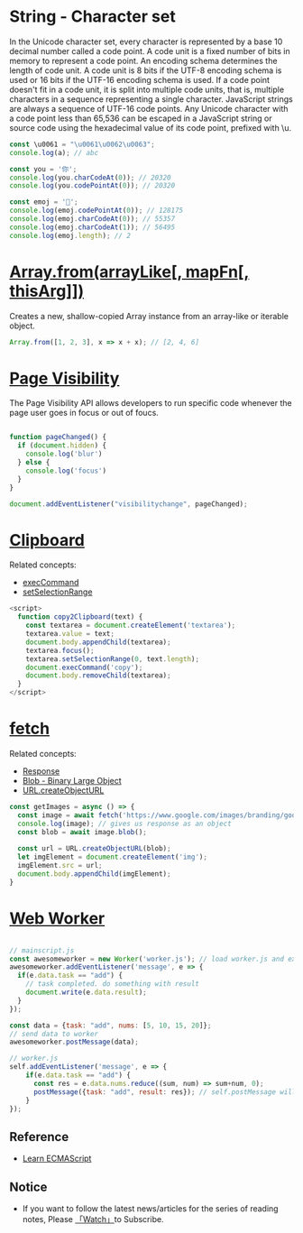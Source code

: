 # String - Character set
In the Unicode character set, every character is represented by a base 10 decimal number called a code point. A code unit is a fixed number of bits in memory to represent a code point. An encoding schema determines the length of code unit. A code unit is 8 bits if the UTF-8 encoding schema is used or 16 bits if the UTF-16 encoding schema is used. If a code point doesn't fit in a code unit, it is split into multiple code units, that is, multiple characters in a sequence representing a single character. JavaScript strings are always a sequence of UTF-16 code points. Any Unicode character with a code point less than 65,536 can be escaped in a JavaScript string or source code using the hexadecimal value of its code point, prefixed with \u. 

```javascript
const \u0061 = "\u0061\u0062\u0063";
console.log(a); // abc

const you = '你';
console.log(you.charCodeAt(0)); // 20320
console.log(you.codePointAt(0)); // 20320

const emoj = '💯';
console.log(emoj.codePointAt(0)); // 128175
console.log(emoj.charCodeAt(0)); // 55357
console.log(emoj.charCodeAt(1)); // 56495
console.log(emoj.length); // 2

```

# [Array.from(arrayLike\[, mapFn\[, thisArg\]\])](https://developer.mozilla.org/en-US/docs/Web/JavaScript/Reference/Global_Objects/Array/from)

Creates a new, shallow-copied Array instance from an array-like or iterable object.

```javascript
Array.from([1, 2, 3], x => x + x); // [2, 4, 6]
```

# [Page Visibility](https://developer.mozilla.org/en-US/docs/Web/API/Page_Visibility_API)

The Page Visibility API allows developers to run specific code whenever the page user goes in focus or out of foucs.

```javascript

function pageChanged() {
  if (document.hidden) {
    console.log('blur')
  } else {
    console.log('focus')
  }
}

document.addEventListener("visibilitychange", pageChanged);
```

# [Clipboard](https://developer.mozilla.org/en-US/docs/Web/API/Clipboard_API)

Related concepts:

* [execCommand](https://developer.mozilla.org/en-US/docs/Web/API/Document/execCommand)
* [setSelectionRange](https://developer.mozilla.org/en-US/docs/Web/API/HTMLInputElement/setSelectionRange)

```javascript
<script>
  function copy2Clipboard(text) {
    const textarea = document.createElement('textarea');
    textarea.value = text;
    document.body.appendChild(textarea);
    textarea.focus();
    textarea.setSelectionRange(0, text.length);
    document.execCommand('copy');
    document.body.removeChild(textarea);
  }
</script>
```

# [fetch](https://developer.mozilla.org/en-US/docs/Web/API/Fetch_API)

Related concepts:

* [Response](https://developer.mozilla.org/en-US/docs/Web/API/Response)
* [Blob - Binary Large Object](https://developer.mozilla.org/en-US/docs/Web/API/Blob)
* [URL.createObjectURL](https://developer.mozilla.org/en-US/docs/Web/API/URL/createObjectURL)

```javascript
const getImages = async () => {
  const image = await fetch('https://www.google.com/images/branding/googlelogo/1x/googlelogo_color_150x54dp.png');
  console.log(image); // gives us response as an object
  const blob = await image.blob();
  
  const url = URL.createObjectURL(blob);
  let imgElement = document.createElement('img');
  imgElement.src = url;
  document.body.appendChild(imgElement);
}
```

# [Web Worker](https://developer.mozilla.org/en-US/docs/Web/API/Web_Workers_API/Using_web_workers)

```javascript

// mainscript.js
const awesomeworker = new Worker('worker.js'); // load worker.js and execute
awesomeworker.addEventListener('message', e => {
  if(e.data.task == "add") { 
    // task completed. do something with result
    document.write(e.data.result);
  }
});

const data = {task: "add", nums: [5, 10, 15, 20]};
// send data to worker
awesomeworker.postMessage(data);

// worker.js
self.addEventListener('message', e => {
    if(e.data.task == "add") {
      const res = e.data.nums.reduce((sum, num) => sum+num, 0);
      postMessage({task: "add", result: res}); // self.postMessage will also work
    }
});
```

## Reference

- [Learn ECMAScript](https://www.amazon.com/dp/1788620062)

## Notice

- If you want to follow the latest news/articles for the series of reading notes, Please [「Watch」](https://github.com/n0ruSh/the-art-of-reading)to Subscribe.
